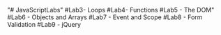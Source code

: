 "# JavaScriptLabs" 
#Lab3- Loops
#Lab4- Functions
#Lab5 - The DOM"
#Lab6 - Objects and Arrays
#Lab7 - Event and Scope
#Lab8 -  Form Validation
#Lab9 - jQuery
